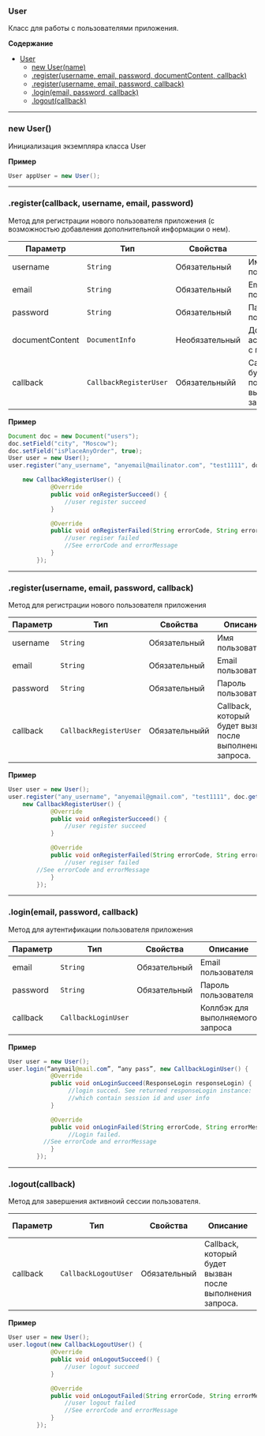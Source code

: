 <a name="User"></a>

### User
Класс для работы с пользователями приложения.

**Содержание**

* [User](#User)
    * [new User(name)](#User_new)
    * [.register(username, email,  password,  documentContent,  callback)](#User+register1) 
    * [.register(username, email, password, callback)](#User+register2)
    * [.login(email, password, callback)](#User+login)
    * [.logout(callback)](#User+logout)

----------------------------------------------------------------------------------------------

<a name="User_new"></a>

### new User()

Инициализация экземпляра класса User

**Пример** 
```Java
User appUser = new User();
```

----------------------------------------------------------------------------------------------
<a name="User+register1"></a>

### .register(callback, username, email, password)

Метод для регистрации нового пользователя приложения (с возможностью добавления дополнительной информации о нем).

| Параметр  | Тип                              | Свойства     | Описание                         | Пример значения |
| --------- | -------------------------------- | ------------ | -------------------------------- | --------------- |
| username  | <code>String</code>              | Обязательный | Имя пользователя                 | "Username"                     | 
| email     | <code>String</code>              | Обязательный | Email пользователя               | "user@domain.zone"          | 
| password  | <code>String</code>              | Обязательный | Пароль пользователя              | "CorrectHorseBatteryStaple" |
| documentContent  | <code>DocumentInfo</code>  | Необязательный | Документ, ассоциированный с пользователем | см.пример ниже |
| callback  | <code>CallbackRegisterUser</code> | Обязательныйй | Callback, который будет вызван после выполнения запроса. | см.пример ниже  |


**Пример** 
```Java
Document doc = new Document("users");
doc.setField("city", "Moscow");
doc.setField("isPlaceAnyOrder", true);
User user = new User();
user.register("any_username", "anyemail@mailinator.com", "test1111", doc.getDocumentContent(), 

    new CallbackRegisterUser() {
            @Override
            public void onRegisterSucceed() {
                //user register succeed
            }

            @Override
            public void onRegisterFailed(String errorCode, String errorMessage) {
                //user regiser failed
                //See errorCode and errorMessage
            }
        });

```

----------------------------------------------------------------------------------------------
<a name="User+register2"></a>

### .register(username, email, password, callback)

Метод для регистрации нового пользователя приложения

| Параметр  | Тип                              | Свойства     | Описание                         | Пример значения |
| --------- | -------------------------------- | ------------ | -------------------------------- | --------------- |
| username  | <code>String</code>              | Обязательный | Имя пользователя                 | "Jovan"                     | 
| email     | <code>String</code>              | Обязательный | Email пользователя               | "user@domain.zone"          | 
| password  | <code>String</code>              | Обязательный | Пароль пользователя              | "CorrectHorseBatteryStaple" |
| callback  | <code>CallbackRegisterUser</code> | Обязательныйй | Callback, который будет вызван после выполнения запроса. |  см.пример ниже |


**Пример** 
```Java
User user = new User();
user.register("any_username", "anyemail@gmail.com", "test1111", doc.getDocumentContent(), 
    new CallbackRegisterUser() {
            @Override
            public void onRegisterSucceed() {
                //user register succeed
            }

            @Override
            public void onRegisterFailed(String errorCode, String errorMessage) {
                //user regiser failed
        //See errorCode and errorMessage
            }
        });
```


----------------------------------------------------------------------------------------------
<a name="User+login"></a>

### .login(email, password, callback)

Метод для аутентификации пользователя приложения

| Параметр  | Тип                              | Свойства     | Описание                         | Пример значения |
| --------- | -------------------------------- | ------------ | -------------------------------- | --------------- |
| email     | <code>String</code>              | Обязательный | Email пользователя               | "user@domain.zone" | 
| password  | <code>String</code>              | Обязательный | Пароль пользователя              | "CorrectHorseBatteryStaple" |
| callback  | <code>CallbackLoginUser</code> |  | Коллбэк для выполняемого запроса |  см.пример ниже  | 


**Пример** 
```Java
User user = new User();
user.login(“anymail@mail.com”, “any pass”, new CallbackLoginUser() {
            @Override
            public void onLoginSucceed(ResponseLogin responseLogin) {
                 //login succed. See returned responseLogin instance:
                 //which contain session id and user info   
            }

            @Override
            public void onLoginFailed(String errorCode, String errorMessage) {
                 //Login failed. 
          //See errorCode and errorMessage
            }
        });

```
----------------------------------------------------------------------------------------------
<a name="User+logout"></a>

### .logout(callback)

Метод для завершения активноий сессии пользователя.

| Параметр  | Тип                              | Свойства     | Описание                         | Пример значения |
| --------- | -------------------------------- | ------------ | -------------------------------- | --------------- |
| callback  | <code>CallbackLogoutUser</code> | Обязательный | Callback, который будет вызван после выполнения запроса.   |       см.пример ниже          | 


**Пример** 
```Java
User user = new User();
user.logout(new CallbackLogoutUser() {
            @Override
            public void onLogoutSucceed() {
                //user logout succeed
            }

            @Override
            public void onLogoutFailed(String errorCode, String errorMessage) {
                //user logout failed
                //See errorCode and errorMessage
            }
        });

```
